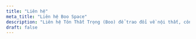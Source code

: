 ```yaml
---
title: "Liên hệ"
meta_title: "Liên hệ Boo Space"
description: "Liên hệ Tôn Thất Trọng (Boo) để trao đổi về nội thất, công nghệ, kỹ thuật xây dựng, và phát triển web. Kết nối để cùng chia sẻ kiến thức, hợp tác dự án, hoặc giải đáp thắc mắc nhanh chóng và hiệu quả."
draft: false
---
```

